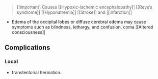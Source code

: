 >[!important] Causes
>[[Hypoxic-ischemic encephalopathy]]
>[[Reye’s syndrome]]
>[[Hyponatremia]]
>[[Stroke]] and [[infarction]]


- Edema of the occipital lobes or diffuse cerebral edema may cause symptoms such as blindness, lethargy, and confusion, coma [[Altered consciousness]] 

## Complications
### Local
- transtentorial herniation.




